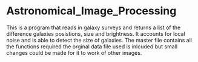 # Astronomical_Image_Processing
This is a program that reads in galaxy surveys and returns a list of the difference galaxies posistions, size and brightness. It accounts for local noise and is able to detect the size of galaxies. 
The master file contains all the functions required
the orginal data file used is inlcuded but small changes could be made for it to work of other images. 
